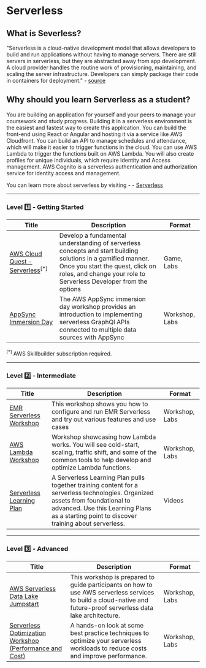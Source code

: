 # Serverless

## What is Severless?

"Serverless is a cloud-native development model that allows developers to build and run applications without having to manage servers. There are still servers in serverless, but they are abstracted away from app development. A cloud provider handles the routine work of provisioning, maintaining, and scaling the server infrastructure. Developers can simply package their code in containers for deployment." - [source](https://www.redhat.com/en/topics/cloud-native-apps/what-is-serverless)

## Why should you learn Serverless as a student?

You are building an application for yourself and your peers to manage your coursework and study progress. Building it in a serverless environment is the easiest and fastest way to create this application. You can build the front-end using React or Angular and hosting it via a service like AWS Cloudfront. You can build an API to manage schedules and attendance, which will make it easier to trigger functions in the cloud. You can use AWS Lambda to trigger the functions built on AWS Lambda. You will also create profiles for unique individuals, which require Identity and Access management. AWS Cognito is a serverless authentication and authorization service for identity access and management.

You can learn more about serverless by visiting - - [Serverless](https://aws.amazon.com/serverless/)

---

### Level :one: - Getting Started

| Title                                                                                                                                         | Description                                                                                                                                                                                                           | Format         |
|-----------------------------------------------------------------------------------------------------------------------------------------------|-----------------------------------------------------------------------------------------------------------------------------------------------------------------------------------------------------------------------|----------------|
| [AWS Cloud Quest - Serverless](https://explore.skillbuilder.aws/learn/course/11458/play/42651/play-cloud-quest-cloud-practitioner)<sup>[*]</sup> | Develop a fundamental understanding of serverless concepts and start building solutions in a gamified manner. Once you start the quest, click on roles, and change your role to Serverless Developer from the options | Game, Labs     |
| [AppSync Immersion Day](https://appsync-immersionday.workshop.aws/)                                                                           | The AWS AppSync immersion day workshop provides an introduction to implementing serverless GraphQl APIs connected to multiple data sources with AppSync                                                               | Workshop, Labs |
<sup>[*]</sup> AWS Skillbuilder subscription required.

---

### Level :two: - Intermediate

| Title                                                                                                                    | Description                                                                                                                                                                                                                  | Format         |
|--------------------------------------------------------------------------------------------------------------------------|------------------------------------------------------------------------------------------------------------------------------------------------------------------------------------------------------------------------------|----------------|
| [EMR Serverless Workshop](https://catalog.us-east-1.prod.workshops.aws/workshops/e8e8fbb5-c3fb-4f86-bf77-0ba1fe402c55)   | This workshop shows you how to configure and run EMR Serverless and try out various features and use cases                                                                                                                   | Workshop, Labs |
| [AWS Lambda Workshop](https://catalog.us-east-1.prod.workshops.aws/workshops/66943748-f648-4a43-8b44-da8cfcc53286)       | Workshop showcasing how Lambda works. You will see cold-start, scaling, traffic shift, and some of the common tools to help develop and optimize Lambda functions.                                                           | Workshop, Labs |
| [Serverless Learning Plan](https://explore.skillbuilder.aws/learn/public/learning_plan/view/92/serverless-learning-plan) | A Serverless Learning Plan pulls together training content for a serverless technologies. Organized assets from foundational to advanced. Use this Learning Plans as a starting point to discover training about serverless. | Videos         |

---

### Level :three: - Advanced

| Title                                                                                                                                                  | Description                                                                                                                                                       | Format         |
|--------------------------------------------------------------------------------------------------------------------------------------------------------|-------------------------------------------------------------------------------------------------------------------------------------------------------------------|----------------|
| [AWS Serverless Data Lake Jumpstart](https://catalog.us-east-1.prod.workshops.aws/workshops/276faf92-bffc-4843-8a8e-8078add48194)                      | This workshop is prepared to guide participants on how to use AWS serverless services to build a cloud-native and future-proof serverless data lake architecture. | Workshop, Labs |
| [Serverless Optimization Workshop (Performance and Cost)](https://catalog.us-east-1.prod.workshops.aws/workshops/2d960419-7d15-44e7-b540-fd3ebeb7ce2e) | A hands-on look at some best practice techniques to optimize your serverless workloads to reduce costs and improve performance.                                   | Workshop, Labs |